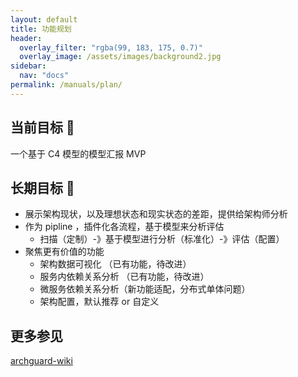 ```yaml
---
layout: default
title: 功能规划
header:
  overlay_filter: "rgba(99, 183, 175, 0.7)"
  overlay_image: /assets/images/background2.jpg
sidebar:
  nav: "docs"
permalink: /manuals/plan/
---
```


## 当前目标 🎯
一个基于 C4 模型的模型汇报 MVP

## 长期目标 🔨
- 展示架构现状，以及理想状态和现实状态的差距，提供给架构师分析
- 作为 pipline ，插件化各流程，基于模型来分析评估
  - 扫描（定制）-》基于模型进行分析（标准化）-》评估（配置）
- 聚焦更有价值的功能
  - 架构数据可视化 （已有功能，待改进）
  - 服务内依赖关系分析 （已有功能，待改进）
  - 微服务依赖关系分析（新功能适配，分布式单体问题）
  - 架构配置，默认推荐 or 自定义
  
## 更多参见
[archguard-wiki](https://github.com/archguard/archguard-wiki)

